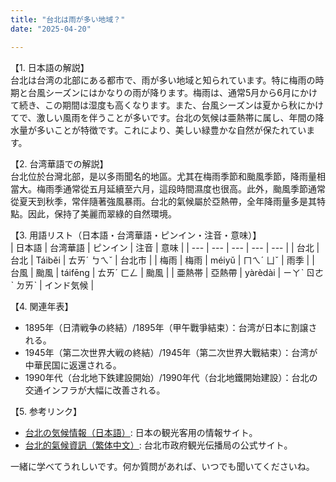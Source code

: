 ```yaml
---
title: "台北は雨が多い地域？"
date: "2025-04-20"

---
```


【1. 日本語の解説】  
台北は台湾の北部にある都市で、雨が多い地域と知られています。特に梅雨の時期と台風シーズンにはかなりの雨が降ります。梅雨は、通常5月から6月にかけて続き、この期間は湿度も高くなります。また、台風シーズンは夏から秋にかけてで、激しい風雨を伴うことが多いです。台北の気候は亜熱帯に属し、年間の降水量が多いことが特徴です。これにより、美しい緑豊かな自然が保たれています。

【2. 台湾華語での解説】  
台北位於台灣北部，是以多雨聞名的地區。尤其在梅雨季節和颱風季節，降雨量相當大。梅雨季通常從五月延續至六月，這段時間濕度也很高。此外，颱風季節通常從夏天到秋季，常伴隨著強風暴雨。台北的氣候屬於亞熱帶，全年降雨量多是其特點。因此，保持了美麗而翠綠的自然環境。

【3. 用語リスト（日本語・台湾華語・ピンイン・注音・意味）】  
| 日本語 | 台湾華語 | ピンイン | 注音 | 意味 |
| --- | --- | --- | --- | --- |
| 台北 | 台北 | Táiběi | ㄊㄞˊ ㄅㄟˇ | 台北市 |
| 梅雨 | 梅雨 | méiyǔ | ㄇㄟˊ ㄩˇ | 雨季 |
| 台風 | 颱風 | táifēng | ㄊㄞˊ ㄈㄥ | 颱風 |
| 亜熱帯 | 亞熱帶 | yàrèdài | ㄧㄚˋ ㄖㄜˋ ㄉㄞˋ | インド気候 |

【4. 関連年表】  
- 1895年（日清戦争の終結）/1895年（甲午戰爭結束）：台湾が日本に割譲される。  
- 1945年（第二次世界大戦の終結）/1945年（第二次世界大戰結束）：台湾が中華民国に返還される。  
- 1990年代（台北地下鉄建設開始）/1990年代（台北地鐵開始建設）：台北の交通インフラが大幅に改善される。  

【5. 参考リンク】  
- [台北の気候情報（日本語）](https://www.japan.travel/tw/kunotoyo/index): 日本の観光客用の情報サイト。
- [台北的氣候資訊（繁体中文）](https://www.taiwan.net.tw/m1.aspx?sNo=0001121): 台北市政府観光伝播局の公式サイト。

一緒に学べてうれしいです。何か質問があれば、いつでも聞いてくださいね。

